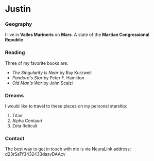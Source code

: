 # Justin

### Geography

I live in **Valles Marineris** on **Mars**. A state of the **Martian Congressional Republic**

### Reading

Three of my favorite books are:

- *The Singularity Is Near* by Ray Kurzweil
- *Pandora's Star* by Peter F. Hamilton
- *Old Man's War* by John Scalzi


### Dreams

I would like to travel to these places on my personal starship:

1. Titan
2. Alpha Centauri
3. Zeta Reticuli

### Contact

The best way to get in touch with me is via NeuraLink address: d23rSaTf3432433dasvDAAcv
